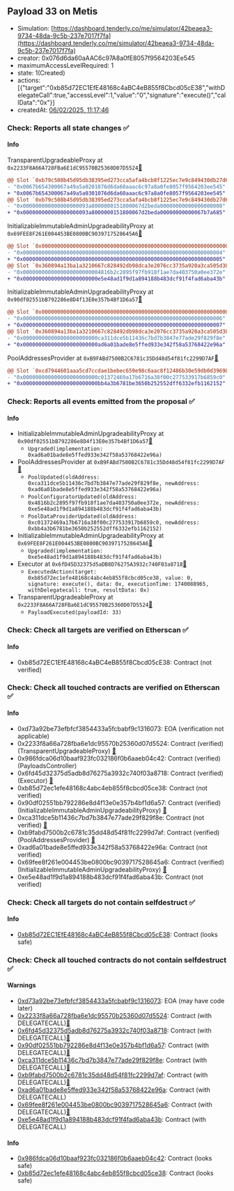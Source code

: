 ## Payload 33 on Metis

- Simulation: [https://dashboard.tenderly.co/me/simulator/42beaea3-9734-48da-9c5b-237e7017f7fa](https://dashboard.tenderly.co/me/simulator/42beaea3-9734-48da-9c5b-237e7017f7fa)
- creator: 0x076d6da60aAAC6c97A8a0fE8057f9564203Ee545
- maximumAccessLevelRequired: 1
- state: 1(Created)
- actions: [{"target":"0xb85d72EC1EfE48168c4aBC4eB855f8Cbcd05cE38","withDelegateCall":true,"accessLevel":1,"value":"0","signature":"execute()","callData":"0x"}]
- createdAt: [06/02/2025, 11:17:46](https://explorer.metis.io/tx/0x5ff58a6d8a2237ab350da47ffd3a0de54151a5fe6b93ba999962210876b02728)

### Check: Reports all state changes :white_check_mark:

#### Info


TransparentUpgradeableProxy at `0x2233F8A66A728FBa6E1dC95570B25360D07D5524`[:ghost:](https://github.com/bgd-labs/aave-address-book "GovernanceV3Metis.PAYLOADS_CONTROLLER")
```diff
@@ Slot `0xb79c508b45d95db38395ed273cca5afa4bcb8f1225ec7e9c849430db27d6f0fe` @@
- "0x0067b654300067a49a5a0201076d6da60aaac6c97a8a0fe8057f9564203ee545"
+ "0x0067b654300067a49a5a0301076d6da60aaac6c97a8a0fe8057f9564203ee545"
@@ Slot `0xb79c508b45d95db38395ed273cca5afa4bcb8f1225ec7e9c849430db27d6f0ff` @@
- "0x000000000000000000093a8000000151800067d2beda00000000000000000000"
+ "0x000000000000000000093a8000000151800067d2beda00000000000067b7a685"
```

InitializableImmutableAdminUpgradeabilityProxy at `0x69FEE8F261E004453BE0800BC9039717528645A6`[:ghost:](https://github.com/bgd-labs/aave-address-book "AaveV3Metis.POOL_CONFIGURATOR")
```diff
@@ Slot `0x0000000000000000000000000000000000000000000000000000000000000000` @@
- "0x0000000000000000000000000000000000000000000000000000000000000004"
+ "0x0000000000000000000000000000000000000000000000000000000000000005"
@@ Slot `0x360894a13ba1a3210667c828492db98dca3e2076cc3735a920a3ca505d382bbc` @@
- "0x0000000000000000000000004816b2c2895f97fb918f1ae7da403750a0ee372e"
+ "0x000000000000000000000000e5e48ad1f9d1a894188b483dcf91f4fad6aba43b"
```

InitializableImmutableAdminUpgradeabilityProxy at `0x90df02551bB792286e8D4f13E0e357b4Bf1D6a57`[:ghost:](https://github.com/bgd-labs/aave-address-book "AaveV3Metis.POOL")
```diff
@@ Slot `0x0000000000000000000000000000000000000000000000000000000000000000` @@
- "0x0000000000000000000000000000000000000000000000000000000000000006"
+ "0x0000000000000000000000000000000000000000000000000000000000000007"
@@ Slot `0x360894a13ba1a3210667c828492db98dca3e2076cc3735a920a3ca505d382bbc` @@
- "0x000000000000000000000000ca311dce5b11436c7bd7b3847e77ade29f829f8e"
+ "0x000000000000000000000000ad6a01bade8e5ffed933e342f58a53768422e96a"
```

PoolAddressesProvider at `0xB9FABd7500B2C6781c35Dd48d54f81fc2299D7AF`[:ghost:](https://github.com/bgd-labs/aave-address-book "AaveV3Metis.POOL_ADDRESSES_PROVIDER")
```diff
@@ Slot `0xcd7944601aaa5cd7ccdae1bebec659e98c6aac8f12486b30e59db0d39698051f` @@
- "0x000000000000000000000000c01372469a17b6716a38f00c277533917b6859c0"
+ "0x000000000000000000000000bb4a3b6781be3650b252552dff6332efb1162152"
```


### Check: Reports all events emitted from the proposal :white_check_mark:

#### Info

- InitializableImmutableAdminUpgradeabilityProxy at `0x90df02551bB792286e8D4f13E0e357b4Bf1D6a57`[:ghost:](https://github.com/bgd-labs/aave-address-book "AaveV3Metis.POOL")
  - `Upgraded(implementation: 0xad6a01bade8e5ffed933e342f58a53768422e96a)`
- PoolAddressesProvider at `0xB9FABd7500B2C6781c35Dd48d54f81fc2299D7AF`[:ghost:](https://github.com/bgd-labs/aave-address-book "AaveV3Metis.POOL_ADDRESSES_PROVIDER")
  - `PoolUpdated(oldAddress: 0xca311dce5b11436c7bd7b3847e77ade29f829f8e, newAddress: 0xad6a01bade8e5ffed933e342f58a53768422e96a)`
  - `PoolConfiguratorUpdated(oldAddress: 0x4816b2c2895f97fb918f1ae7da403750a0ee372e, newAddress: 0xe5e48ad1f9d1a894188b483dcf91f4fad6aba43b)`
  - `PoolDataProviderUpdated(oldAddress: 0xc01372469a17b6716a38f00c277533917b6859c0, newAddress: 0xbb4a3b6781be3650b252552dff6332efb1162152)`
- InitializableImmutableAdminUpgradeabilityProxy at `0x69FEE8F261E004453BE0800BC9039717528645A6`[:ghost:](https://github.com/bgd-labs/aave-address-book "AaveV3Metis.POOL_CONFIGURATOR")
  - `Upgraded(implementation: 0xe5e48ad1f9d1a894188b483dcf91f4fad6aba43b)`
- Executor at `0x6fD45D32375d5aDB8D76275A3932c740F03a8718`[:ghost:](https://github.com/bgd-labs/aave-address-book "AaveV3Metis.ACL_ADMIN, GovernanceV3Metis.EXECUTOR_LVL_1")
  - `ExecutedAction(target: 0xb85d72ec1efe48168c4abc4eb855f8cbcd05ce38, value: 0, signature: execute(), data: 0x, executionTime: 1740088965, withDelegatecall: true, resultData: 0x)`
- TransparentUpgradeableProxy at `0x2233F8A66A728FBa6E1dC95570B25360D07D5524`[:ghost:](https://github.com/bgd-labs/aave-address-book "GovernanceV3Metis.PAYLOADS_CONTROLLER")
  - `PayloadExecuted(payloadId: 33)`

### Check: Check all targets are verified on Etherscan :white_check_mark:

#### Info

- 0xb85d72EC1EfE48168c4aBC4eB855f8Cbcd05cE38: Contract (not verified) 

### Check: Check all touched contracts are verified on Etherscan :white_check_mark:

#### Info

- 0xd73a92be73efbfcf3854433a5fcbabf9c1316073: EOA (verification not applicable)
- 0x2233f8a66a728fba6e1dc95570b25360d07d5524: Contract (verified) (TransparentUpgradeableProxy) [:ghost:](https://github.com/bgd-labs/aave-address-book "GovernanceV3Metis.PAYLOADS_CONTROLLER")
- 0x986fdca06d10baaf923fc032186f0b6aaeb04c42: Contract (verified) (PayloadsController) 
- 0x6fd45d32375d5adb8d76275a3932c740f03a8718: Contract (verified) (Executor) [:ghost:](https://github.com/bgd-labs/aave-address-book "AaveV3Metis.ACL_ADMIN, GovernanceV3Metis.EXECUTOR_LVL_1")
- 0xb85d72ec1efe48168c4abc4eb855f8cbcd05ce38: Contract (not verified) 
- 0x90df02551bb792286e8d4f13e0e357b4bf1d6a57: Contract (verified) (InitializableImmutableAdminUpgradeabilityProxy) [:ghost:](https://github.com/bgd-labs/aave-address-book "AaveV3Metis.POOL")
- 0xca311dce5b11436c7bd7b3847e77ade29f829f8e: Contract (not verified) [:ghost:](https://github.com/bgd-labs/aave-address-book "AaveV3Metis.POOL_IMPL")
- 0xb9fabd7500b2c6781c35dd48d54f81fc2299d7af: Contract (verified) (PoolAddressesProvider) [:ghost:](https://github.com/bgd-labs/aave-address-book "AaveV3Metis.POOL_ADDRESSES_PROVIDER")
- 0xad6a01bade8e5ffed933e342f58a53768422e96a: Contract (not verified) 
- 0x69fee8f261e004453be0800bc9039717528645a6: Contract (verified) (InitializableImmutableAdminUpgradeabilityProxy) [:ghost:](https://github.com/bgd-labs/aave-address-book "AaveV3Metis.POOL_CONFIGURATOR")
- 0xe5e48ad1f9d1a894188b483dcf91f4fad6aba43b: Contract (not verified) 

### Check: Check all targets do not contain selfdestruct :white_check_mark:

#### Info

- [0xb85d72EC1EfE48168c4aBC4eB855f8Cbcd05cE38](https://explorer.metis.io/address/0xb85d72EC1EfE48168c4aBC4eB855f8Cbcd05cE38): Contract (looks safe)

### Check: Check all touched contracts do not contain selfdestruct :white_check_mark:

#### Warnings

- [0xd73a92be73efbfcf3854433a5fcbabf9c1316073](https://explorer.metis.io/address/0xd73a92be73efbfcf3854433a5fcbabf9c1316073): EOA (may have code later)
- [0x2233f8a66a728fba6e1dc95570b25360d07d5524](https://explorer.metis.io/address/0x2233f8a66a728fba6e1dc95570b25360d07d5524): Contract (with DELEGATECALL)[:ghost:](https://github.com/bgd-labs/aave-address-book "GovernanceV3Metis.PAYLOADS_CONTROLLER")
- [0x6fd45d32375d5adb8d76275a3932c740f03a8718](https://explorer.metis.io/address/0x6fd45d32375d5adb8d76275a3932c740f03a8718): Contract (with DELEGATECALL)[:ghost:](https://github.com/bgd-labs/aave-address-book "AaveV3Metis.ACL_ADMIN, GovernanceV3Metis.EXECUTOR_LVL_1")
- [0x90df02551bb792286e8d4f13e0e357b4bf1d6a57](https://explorer.metis.io/address/0x90df02551bb792286e8d4f13e0e357b4bf1d6a57): Contract (with DELEGATECALL)[:ghost:](https://github.com/bgd-labs/aave-address-book "AaveV3Metis.POOL")
- [0xca311dce5b11436c7bd7b3847e77ade29f829f8e](https://explorer.metis.io/address/0xca311dce5b11436c7bd7b3847e77ade29f829f8e): Contract (with DELEGATECALL)[:ghost:](https://github.com/bgd-labs/aave-address-book "AaveV3Metis.POOL_IMPL")
- [0xb9fabd7500b2c6781c35dd48d54f81fc2299d7af](https://explorer.metis.io/address/0xb9fabd7500b2c6781c35dd48d54f81fc2299d7af): Contract (with DELEGATECALL)[:ghost:](https://github.com/bgd-labs/aave-address-book "AaveV3Metis.POOL_ADDRESSES_PROVIDER")
- [0xad6a01bade8e5ffed933e342f58a53768422e96a](https://explorer.metis.io/address/0xad6a01bade8e5ffed933e342f58a53768422e96a): Contract (with DELEGATECALL)
- [0x69fee8f261e004453be0800bc9039717528645a6](https://explorer.metis.io/address/0x69fee8f261e004453be0800bc9039717528645a6): Contract (with DELEGATECALL)[:ghost:](https://github.com/bgd-labs/aave-address-book "AaveV3Metis.POOL_CONFIGURATOR")
- [0xe5e48ad1f9d1a894188b483dcf91f4fad6aba43b](https://explorer.metis.io/address/0xe5e48ad1f9d1a894188b483dcf91f4fad6aba43b): Contract (with DELEGATECALL)

#### Info

- [0x986fdca06d10baaf923fc032186f0b6aaeb04c42](https://explorer.metis.io/address/0x986fdca06d10baaf923fc032186f0b6aaeb04c42): Contract (looks safe)
- [0xb85d72ec1efe48168c4abc4eb855f8cbcd05ce38](https://explorer.metis.io/address/0xb85d72ec1efe48168c4abc4eb855f8cbcd05ce38): Contract (looks safe)

